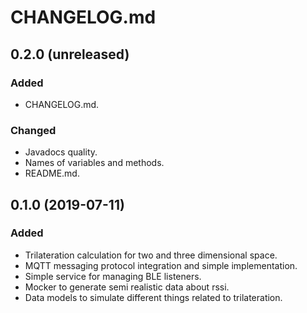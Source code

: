 # CHANGELOG.md

## 0.2.0 (unreleased)

### Added

  - CHANGELOG.md.

### Changed

  - Javadocs quality.
  - Names of variables and methods.
  - README.md.

## 0.1.0 (2019-07-11)

### Added

  - Trilateration calculation for two and three dimensional space.
  - MQTT messaging protocol integration and simple implementation.
  - Simple service for managing BLE listeners.
  - Mocker to generate semi realistic data about rssi.
  - Data models to simulate different things related to trilateration.